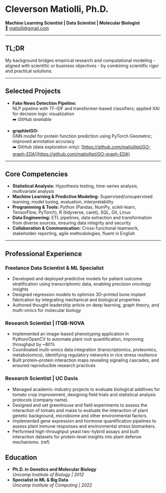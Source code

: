 # Cleverson Matiolli, Ph.D.

**Machine Learning Scientist | Data Scientist | Molecular Biologist**  
📧 [matiolli@gmail.com](mailto:matiolli@gmail.com)  

---

## TL;DR

My background bridges empirical research and computational modeling - aligned with scientific or business objectives - by combining scientific rigor and practical solutions.

---

## Selected Projects

- **Fake News Detection Pipeline:**  
  NLP pipeline with TF-IDF and transformer-based classifiers; applied XAI for decision logic visualization  
  ➡️ *GitHub available*

- **graphletGO:**  
  GNN model for protein function prediction using PyTorch Geometric; improved annotation accuracy  
  ➡️ GitHub (data exploration only): [https://github.com/matiollipt/GO-graph-EDA](https://github.com/matiollipt/GO-graph-EDA)

---

## Core Competencies

- **Statistical Analysis:** Hypothesis testing, time-series analysis, multivariate analysis  
- **Machine Learning & Predictive Modeling:** Supervised/unsupervised learning, model tuning, evaluation, interpretability  
- **Programming & Tools:** Python (Pandas, NumPy, scikit-learn, TensorFlow, PyTorch), R (tidyverse, caret), SQL, Git, Linux  
- **Data Engineering:** ETL pipelines, data extraction and transformation from diverse sources, ensuring data integrity and security  
- **Collaboration & Communication:** Cross-functional teamwork, stakeholder reporting, agile methodologies, fluent in English  

---

## Professional Experience

### Freelance Data Scientist & ML Specialist

- Developed and deployed predictive models for patient outcome stratification using transcriptomic data, enabling precision oncology insights  
- Designed regression models to optimize 3D-printed bone implant fabrication by integrating mechanical and biological properties  
- Authored thought leadership article on deep learning, graph theory, and multi-omics for molecular biology  

### Research Scientist | ITQB-NOVA

- Implemented an image-based phenotyping application in Python/OpenCV to automate plant root quantification, improving throughput by ~80%  
- Coordinated multi-omics data integration (transcriptomics, proteomics, metabolomics), identifying regulatory networks in rice stress resilience  
- Built protein–protein interaction maps revealing signaling cascades, and ensured reproducible research practices  

### Research Scientist | UC Davis

- Managed academic-industry projects to evaluate biological additives for tomato crop improvement, designing field trials and statistical analysis protocols (company name).
- Designed and set greenhouse and field experiments to assess the interaction of tomato and maize to evaluate the interaction of plant genetic background, microbiome and other environmental factors.
- Implemented gene expression and hormone quantification pipelines to assess plant immune responses and environmental stress biomarkers.
- Performed high-throughput yeast two-hybrid assays and built interaction datasets for protein-level insights into plant defense mechanisms. (ref)


## Education

- **Ph.D. in Genetics and Molecular Biology**  
  *Unicamp Institute of Biology | 2012*  
- **Specialist in ML & Big Data**  
    *Unicamp Institute of Computing | 2022*
